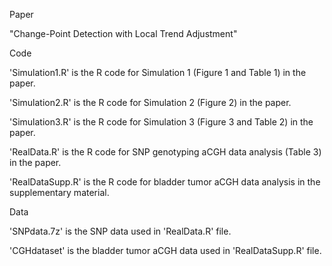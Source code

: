 Paper

"Change-Point Detection with Local Trend Adjustment"

Code

'Simulation1.R' is the R code for Simulation 1 (Figure 1 and Table 1) in the paper.

'Simulation2.R' is the R code for Simulation 2 (Figure 2) in the paper.

'Simulation3.R' is the R code for Simulation 3 (Figure 3 and Table 2) in the paper.

'RealData.R' is the R code for SNP genotyping aCGH data analysis (Table 3) in the paper.

'RealDataSupp.R' is the R code for bladder tumor aCGH data analysis in the supplementary material.

Data

'SNPdata.7z' is the SNP data used in 'RealData.R' file.

'CGHdataset' is the bladder tumor aCGH data used in 'RealDataSupp.R' file.
